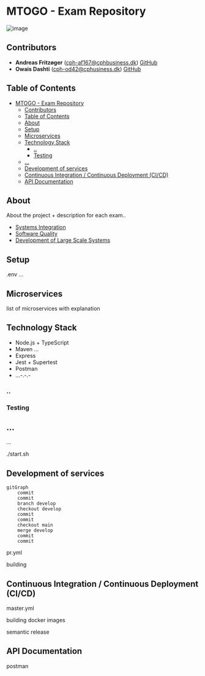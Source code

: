 # MTOGO - Exam Repository

![image](https://github.com/SoftDev2425/mtogo-exam-repo/imgs/mtogo-platform.png)

## Contributors

- **Andreas Fritzøger** (cph-af167@cphbusiness.dk) [GitHub](https://github.com/)
- **Owais Dashti** (cph-od42@cphusiness.dk) [GitHub](https://github.com/owaisad)

## Table of Contents

- [MTOGO - Exam Repository](#mtogo---exam-repository)
  - [Contributors](#contributors)
  - [Table of Contents](#table-of-contents)
  - [About](#about)
  - [Setup](#setup)
  - [Microservices](#microservices)
  - [Technology Stack](#technology-stack)
    - [..](#)
    - [Testing](#testing)
  - [...](#-1)
  - [Development of services](#development-of-services)
  - [Continuous Integration / Continuous Deployment (CI/CD)](#continuous-integration--continuous-deployment-cicd)
  - [API Documentation](#api-documentation)

## About

About the project + description for each exam..

- [Systems Integration](./SI/readme.md)
- [Software Quality](./SQ/readme.md)
- [Development of Large Scale Systems](./DLS/readme.md)

## Setup

.env
...

## Microservices

list of microservices with explanation

## Technology Stack

- Node.js + TypeScript
- Maven ...
- Express
- Jest + Supertest
- Postman
- ...-.-.-

### ..

### Testing

## ...

...

./start.sh

## Development of services

```mermaid
gitGraph
    commit
    commit
    branch develop
    checkout develop
    commit
    commit
    checkout main
    merge develop
    commit
    commit
```

pr.yml

building

## Continuous Integration / Continuous Deployment (CI/CD)

master.yml

building docker images

semantic release

## API Documentation

postman
